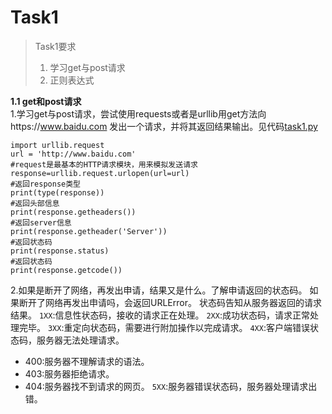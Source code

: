 # **Task1**
> Task1要求
> 1. 学习get与post请求
> 2. 正则表达式

**1.1 get和post请求**   
1.学习get与post请求，尝试使用requests或者是urllib用get方法向https://www.baidu.com 发出一个请求，并将其返回结果输出。见代码[task1.py](https://github.com/lijinze9456yy000/Reptile_Learning/blob/master/Task1/task1.py)
```
import urllib.request  
url = 'http://www.baidu.com'  
#request是最基本的HTTP请求模块，用来模拟发送请求
response=urllib.request.urlopen(url=url)  
#返回response类型
print(type(response))  
#返回头部信息
print(response.getheaders())  
#返回server信息
print(response.getheader('Server'))  
#返回状态码
print(response.status)  
#返回状态码
print(response.getcode())
```

2.如果是断开了网络，再发出申请，结果又是什么。了解申请返回的状态码。 
如果断开了网络再发出申请吗，会返回URLError。
状态码告知从服务器返回的请求结果。
`1XX`:信息性状态码，接收的请求正在处理。
`2XX`:成功状态码，请求正常处理完毕。
`3XX`:重定向状态码，需要进行附加操作以完成请求。
`4XX`:客户端错误状态码，服务器无法处理请求。
* 400:服务器不理解请求的语法。
* 403:服务器拒绝请求。
* 404:服务器找不到请求的网页。
`5XX`:服务器错误状态码，服务器处理请求出错。
